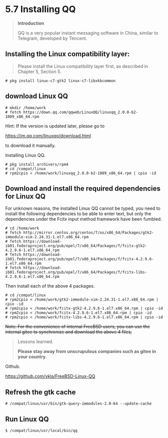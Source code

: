 # 5.7 Installing QQ

> **Introduction**
>
>QQ is a very popular instant messaging software in China, similar to Telegram, developed by Tencent.

## **Installing the Linux compatibility layer:**

>Please install the Linux compatibility layer first, as described in Chapter 5, Section 5.

```
# pkg install linux-c7-gtk2 linux-c7-libxkbcommon
```

## download Linux QQ

```
# mkdir /home/work
# fetch https://down.qq.com/qqweb/LinuxQQ/linuxqq_2.0.0-b2-1089_x86_64.rpm
```

Hint: If the version is updated later, please go to

<https://im.qq.com/linuxqq/download.html>

to download it manually.

Installing Linux QQ.

```
# pkg install archivers/rpm4
# cd /compat/linux
# rpm2cpio < /home/work/linuxqq_2.0.0-b2-1089_x86_64.rpm | cpio -id
```

## Download and install the required dependencies for Linux QQ

For unknown reasons, the installed Linux QQ cannot be typed, you need to install the following dependencies to be able to enter text, but only the dependencies under the Fcitx input method framework have been fumbled.

```
# cd /home/work
# fetch http://mirror.centos.org/centos/7/os/x86_64/Packages/gtk2-immodule-xim-2.24.31-1.el7.x86_64.rpm
# fetch https://download-ib01.fedoraproject.org/pub/epel/7/x86_64/Packages/f/fcitx-gtk2-4.2.9.6-1.el7.x86_64.rpm
# fetch https://download-ib01.fedoraproject.org/pub/epel/7/x86_64/Packages/f/fcitx-4.2.9.6-1.el7.x86_64.rpm
# fetch https://download-ib01.fedoraproject.org/pub/epel/7/x86_64/Packages/f/fcitx-libs-4.2.9.6-1.el7.x86_64.rpm
```

Then install each of the above 4 packages.

```
# cd /compat/linux
# rpm2cpio < /home/work/gtk2-immodule-xim-2.24.31-1.el7.x86_64.rpm | cpio -id
# rpm2cpio < /home/work/fcitx-gtk2-4.2.9.6-1.el7.x86_64.rpm | cpio -id
# rpm2cpio < /home/work/fcitx-4.2.9.6-1.el7.x86_64.rpm | cpio -id
# rpm2cpio < /home/work/fcitx-libs-4.2.9.6-1.el7.x86_64.rpm | cpio -id
```

~~Note: For the convenience of internal FreeBSD users, you can use the internal gitee to synchronize and download the above 4 files;~~

> Lessons learned.
>
>**Please stay away from unscrupulous companies such as gitee in your country.**

Github.

<https://github.com/ykla/FreeBSD-Linux-QQ>

## Refresh the gtk cache

`# /compat/linux/usr/bin/gtk-query-immodules-2.0-64 --update-cache`

## Run Linux QQ

`$ /compat/linux/usr/local/bin/qq`

